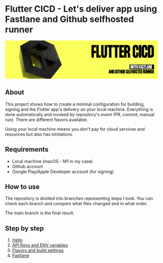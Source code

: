 # Flutter CICD - Let's deliver app using Fastlane and Github selfhosted runner
![](docs/img/logo.png)

## About
This project shows how to create a minimal configuration for building, signing and the Flutter app's delivery on your local machine. Everything is done automatically and invoked by repository's event (PR, commit, manual run). There are different flavors available.

Using your local machine means you don't pay for cloud services and resources but also has limitations.

## Requirements
- Local machine (macOS - M1 in my case)
- Github account
- Google Play/Apple Developer account (for signing)

## How to use

The repository is divided into branches representing steps I took. You can check each branch and compare what files changed and in what order.

The main branch is the final result.

## Step by step
1.  [Hello](/docs/0-hello.md)
2.  [API Keys and ENV variables](/docs/1-api-keys-and-env-variables.md)
3.  [Flavors and build settings](/docs/2-flavors-and-build-settings.md)
4.  [Fastlane](/docs/3-fastlane.md)
